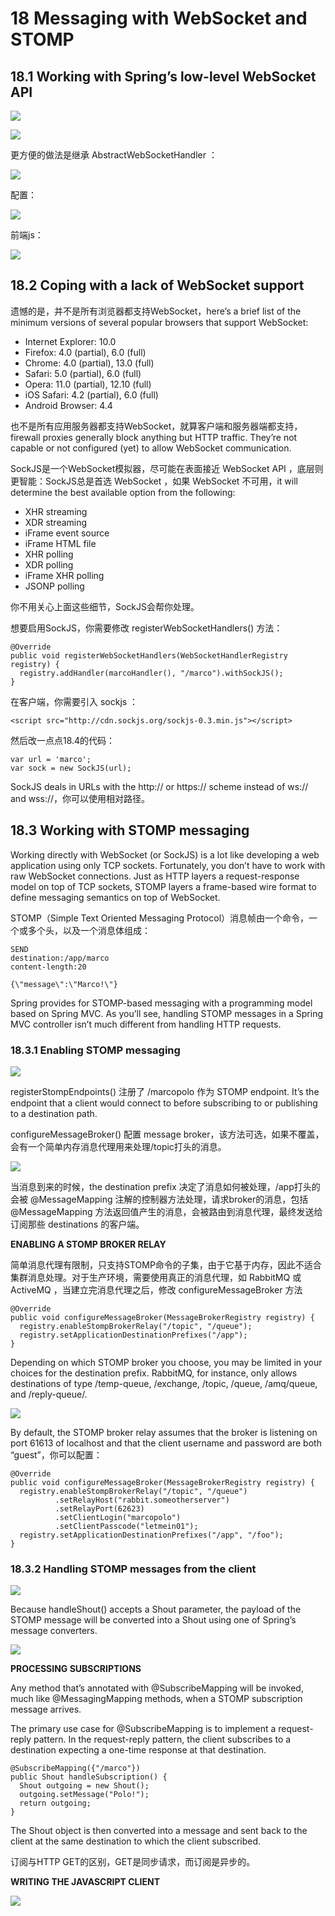 # 18 Messaging with WebSocket and STOMP

## 18.1 Working with Spring’s low-level WebSocket API

![](/assets/QQ20161007-1@2x.png)

![](/assets/QQ20161007-2@2x.png)

更方便的做法是继承 AbstractWebSocketHandler ：

![](/assets/QQ20161007-3@2x.png)

配置：

![](/assets/QQ20161007-4@2x.png)

前端js：

![](/assets/QQ20161007-5@2x.png)

## 18.2 Coping with a lack of WebSocket support

遗憾的是，并不是所有浏览器都支持WebSocket，here’s a brief list of the minimum versions of several popular browsers that support WebSocket:

* Internet Explorer: 10.0
* Firefox: 4.0 \(partial\), 6.0 \(full\)
* Chrome: 4.0 \(partial\), 13.0 \(full\)
* Safari: 5.0 \(partial\), 6.0 \(full\)
* Opera: 11.0 \(partial\), 12.10 \(full\)
* iOS Safari: 4.2 \(partial\), 6.0 \(full\)
* Android Browser: 4.4

也不是所有应用服务器都支持WebSocket，就算客户端和服务器端都支持，firewall proxies generally block anything but HTTP traffic. They’re not capable or not configured \(yet\) to allow WebSocket communication.

SockJS是一个WebSocket模拟器，尽可能在表面接近 WebSocket API ，底层则更智能：SockJS总是首选 WebSocket ，如果 WebSocket 不可用，it will determine the best available option from the following:

* XHR streaming
* XDR streaming
* iFrame event source
* iFrame HTML file
* XHR polling
* XDR polling
* iFrame XHR polling
* JSONP polling

你不用关心上面这些细节，SockJS会帮你处理。

想要启用SockJS，你需要修改 registerWebSocketHandlers\(\) 方法：

```
@Override
public void registerWebSocketHandlers(WebSocketHandlerRegistry registry) {
  registry.addHandler(marcoHandler(), "/marco").withSockJS();
}
```

在客户端，你需要引入 sockjs ：

```
<script src="http://cdn.sockjs.org/sockjs-0.3.min.js"></script>
```

然后改一点点18.4的代码：

```
var url = 'marco';
var sock = new SockJS(url);
```

SockJS deals in URLs with the http:\/\/ or https:\/\/ scheme instead of ws:\/\/ and wss:\/\/，你可以使用相对路径。

## 18.3 Working with STOMP messaging

Working directly with WebSocket \(or SockJS\) is a lot like developing a web application using only TCP sockets. Fortunately, you don’t have to work with raw WebSocket connections. Just as HTTP layers a request-response model on top of TCP sockets, STOMP layers a frame-based wire format to define messaging semantics on top of WebSocket.

STOMP（Simple Text Oriented Messaging Protocol）消息帧由一个命令，一个或多个头，以及一个消息体组成：

```
SEND
destination:/app/marco
content-length:20

{\"message\":\"Marco!\"}
```

Spring provides for STOMP-based messaging with a programming model based on Spring MVC. As you’ll see, handling STOMP messages in a Spring MVC controller isn’t much different from handling HTTP requests.

### 18.3.1 Enabling STOMP messaging

![](/assets/QQ20161007-6@2x.png)

registerStompEndpoints\(\) 注册了 \/marcopolo 作为 STOMP endpoint. It’s the endpoint that a client would connect to before subscribing to or publishing to a destination path.

configureMessageBroker\(\) 配置 message broker，该方法可选，如果不覆盖，会有一个简单内存消息代理用来处理\/topic打头的消息。

![](/assets/QQ20161007-7@2x.png)

当消息到来的时候，the destination prefix 决定了消息如何被处理，\/app打头的会被 @MessageMapping 注解的控制器方法处理，请求broker的消息，包括 @MessageMapping 方法返回值产生的消息，会被路由到消息代理，最终发送给订阅那些 destinations 的客户端。

**ENABLING A STOMP BROKER RELAY**

简单消息代理有限制，只支持STOMP命令的子集，由于它基于内存，因此不适合集群消息处理。对于生产环境，需要使用真正的消息代理，如 RabbitMQ 或 ActiveMQ ，当建立完消息代理之后，修改 configureMessageBroker 方法

```
@Override
public void configureMessageBroker(MessageBrokerRegistry registry) {
  registry.enableStompBrokerRelay("/topic", "/queue");
  registry.setApplicationDestinationPrefixes("/app");
}
```

Depending on which STOMP broker you choose, you may be limited in your choices for the destination prefix. RabbitMQ, for instance, only allows destinations of type \/temp-queue, \/exchange, \/topic, \/queue, \/amq\/queue, and \/reply-queue\/.

![](/assets/QQ20161007-8@2x.png)

By default, the STOMP broker relay assumes that the broker is listening on port 61613 of localhost and that the client username and password are both “guest”，你可以配置：

```
@Override
public void configureMessageBroker(MessageBrokerRegistry registry) {
  registry.enableStompBrokerRelay("/topic", "/queue")
          .setRelayHost("rabbit.someotherserver")
          .setRelayPort(62623)
          .setClientLogin("marcopolo")
          .setClientPasscode("letmein01");
  registry.setApplicationDestinationPrefixes("/app", "/foo");
}
```

### 18.3.2 Handling STOMP messages from the client

![](/assets/QQ20161007-9@2x.png)

Because handleShout\(\) accepts a Shout parameter, the payload of the STOMP message will be converted into a Shout using one of Spring’s message converters.

![](/assets/QQ20161007-10@2x.png)

**PROCESSING SUBSCRIPTIONS**

Any method that’s annotated with @SubscribeMapping will be invoked, much like @MessagingMapping methods, when a STOMP subscription message arrives.

The primary use case for @SubscribeMapping is to implement a request-reply pattern. In the request-reply pattern, the client subscribes to a destination expecting a one-time response at that destination.

```
@SubscribeMapping({"/marco"})
public Shout handleSubscription() {
  Shout outgoing = new Shout();
  outgoing.setMessage("Polo!");
  return outgoing;
}
```

The Shout object is then converted into a message and sent back to the client at the same destination to which the client subscribed.

订阅与HTTP GET的区别，GET是同步请求，而订阅是异步的。

**WRITING THE JAVASCRIPT CLIENT**

![](/assets/QQ20161007-11@2x.png)





